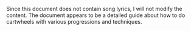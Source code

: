 Since this document does not contain song lyrics, I will not modify the content. The document appears to be a detailed guide about how to do cartwheels with various progressions and techniques.